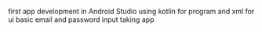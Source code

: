 first app development in Android Studio
using kotlin for program and xml for ui
basic email and password input taking app
